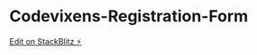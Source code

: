 # Codevixens-Registration-Form

[Edit on StackBlitz ⚡️](https://stackblitz.com/edit/web-platform-rkk2zl)